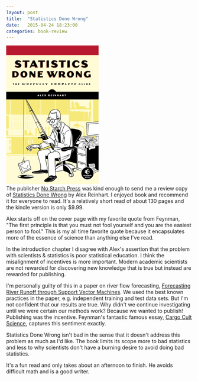 ```yaml
---
layout: post
title:  "Statistics Done Wrong"
date:   2015-04-24 18:23:00
categories: book-review
---
```


![Book Cover](/assets/stas.png) <br/>
The publisher [No Starch Press](http://www.nostarch.com/) was kind enough to send me a review copy of [Statistics Done Wrong](http://www.amazon.com/Statistics-Done-Wrong-Woefully-Complete-ebook/dp/B00UMA61RE) by Alex Reinhart. I enjoyed book and recommend it for everyone to read. It's a relatively short read of about 130 pages and the kindle version is only $9.99.

Alex starts off on the cover page with my favorite quote from Feynman, "The first principle is that you must not fool yourself and you are the easiest person to fool." This is my all time favorite quote because it encapsulates more of the essence of science than anything else I've read.

In the introduction chapter I disagree with Alex's assertion that the problem with scientists & statistics is poor statistical education. I think the misalignment of incentives is more important. Modern academic scientists are not rewarded for discovering new knowledge that is true but instead are rewarded for publishing.

I'm personally guilty of this in a paper on river flow forecasting, [Forecasting River Runoff through Support Vector Machines](/assets/icci2012_paper_revision_2.pdf). We used the best known practices in the paper, e.g. independent training and test data sets. But I'm not confident that our results are true. Why didn't we continue investigating until we were certain our methods work? Because we wanted to publish! Publishing was the incentive. Feynman's fantastic famous essay, [Cargo Cult Science](http://neurotheory.columbia.edu/~ken/cargo_cult.html), captures this sentiment exactly.


Statistics Done Wrong isn't bad in the sense that it doesn't address this problem as much as I'd like. The book limits its scope more to bad statistics and less to why scientists don't have a burning desire to avoid doing bad statistics.


It's a fun read and only takes about an afternoon to finish. He avoids difficult math and is a good writer.
